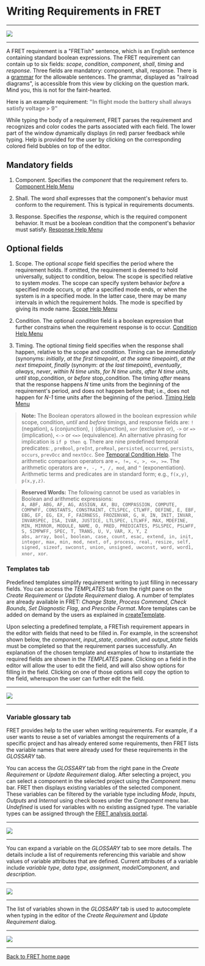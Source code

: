 # Writing Requirements in FRET

***

<img src="../screen_shots/WriteRequirement.png">

***

A FRET requirement is a "FRETish" sentence, which is an English sentence containing standard boolean expressions. The FRET requirement can contain up to six fields: *scope*, *condition*, *component*, *shall*, *timing* and *response*. Three fields are mandatory: component, shall, response. There is a [grammar](../fretishGrammar/index.html ':include width=100% height=800px') for the allowable sentences. The grammar, displayed as "railroad diagrams", is accessible from this view by clicking on the question mark. Mind you, this is not for the faint-hearted.

Here is an example requirement:
<span style="color:gray">**"In flight mode the battery shall always satisfy voltage > 9"** </span>

While typing the body of a requirement, FRET parses the requirement and recognizes and color codes the parts associated with each field. The lower part of the window dynamically displays (in red) parser feedback while typing. Help is provided for the user by clicking on the corresponding colored field bubbles on top of the editor.

## Mandatory fields

1. Component. Specifies the *component* that the requirement refers to. [Component Help Menu](./examples/component.md)

2. Shall. The word *shall* expresses that the component's behavior must conform to the requirement. This is typical in requirements documents.

3. Response. Specifies the *response*, which is the required component behavior. It must be a boolean condition that the component's behavior must satisfy. [Response Help Menu](./examples/response.md)

## Optional fields

1. Scope. The optional *scope* field specifies the period where the requirement holds. If omitted, the requirement is deemed to hold universally, subject to condition, below. The scope is specified relative to system *modes*. The scope can specify system behavior *before* a specified mode occurs, or *after* a specified mode ends, or when the system is *in* a specified mode. In the latter case, there may be many intervals in which the requirement holds. The mode is specified by giving its mode name. [Scope Help Menu](./examples/scope.md)

2. Condition. The optional *condition* field is a boolean expression that further constrains when the requirement response is to occur. [Condition Help Menu](./examples/condition.md)

3. Timing. The optional *timing* field specifies when the response shall happen, relative to the scope and condition.  Timing can be *immediately* (synonyms: *initially*, *at the first timepoint*, *at the same timepoint*), *at the next timepoint*, *finally* (synonym: *at the last timepoint*), *eventually*, *always*, *never*, *within N time units*,  *for N time units*, *after N time units*, *until* stop_condition, or *before* stop_condition. The timing *after* means that the response happens _N_ time units from the beginning of the requirement's period, and does not happen before that; i.e., does not happen for *N-1* time units after the beginning of the period. [Timing Help Menu](./examples/timing.md)

> __Note:__ The Boolean operators allowed in the boolean expression *while* scope, condition, *until* and *before* timings, and response fields are: `!` (negation), `&` (conjunction), `|` (disjunction), `xor` (exclusive or),  `->` or `=>` (implication), `<->` or `<=>` (equivalence). An alternative phrasing for implication is `if p then q`. There are nine predefined temporal predicates: , `preBool`, `preInt`, `preReal`, `persisted`, `occurred`, `persists`, `occurs`, `prevOcc` and `nextOcc`. See [Temporal Condition Help](./examples/temporal_condition_explanations.md). 
The arithmetic comparison operators are `=, !=, <, >, <=, >=`. The arithmetic operators are `+, -, *, /, mod`, and `^` (exponentiation). Arithmetic terms and predicates are in standard form; e.g., `f(x,y)`,  `p(x,y,z)`. 

> __Reserved Words:__ The following cannot be used as variables in Boolean and arithmetic expressions:  
`A, ABF, ABG, AF, AG, ASSIGN, AX, BU, COMPASSION, COMPUTE, COMPWFF,
CONSTANTS, CONSTRAINT, CTLSPEC, CTLWFF, DEFINE, E, EBF, EBG, EF, EG, EX, F,
FAIRNESS, FROZENVAR, G, H, IN, INIT, INVAR, INVARSPEC, ISA, IVAR, JUSTICE,
LTLSPEC, LTLWFF, MAX, MDEFINE, MIN, MIRROR, MODULE, NAME, O, PRED,
PREDICATES, PSLSPEC, PSLWFF, S, SIMPWFF, SPEC, T, TRANS, U, V, VAR, X, Y, Z`  
`abs, array, bool, boolean, case, count, esac, extend, in, init, integer,
max, min, mod, next, of, process, real, resize, self, signed, sizeof,
swconst, union, unsigned, uwconst, word, word1, xnor, xor`.

### Templates tab

Predefined templates simplify requirement writing to just filling in necessary fields. You can access the *TEMPLATES* tab from the right pane on the *Create Requirement* or *Update Requirement* dialog.  A number of templates are already available in FRET: *Change State*, *Process Command*, *Check Bounds*, *Set Diagnostic Flag*, and *Prescribe Format*. More templates can be added on demand by the users as explained in [createTemplate](../creatingTemplates/createTemplate.md).

Upon selecting a predefined template, a FRETish requirement appears in the editor with fields that need to be filled in. For example, in the screenshot shown below, the *component*, *input_state*, *condition*, and *output_state* fields must be completed so that the requirement parses successfully.  An explanation of the chosen template and examples of how to instantiate the required fields are shown in the *TEMPLATES* pane.  Clicking on a field in the editor will allow the user to edit the field, and will also show options for filling in the field. Clicking on one of those options will copy the option to the field, whereupon the user can further edit the field.

***

<img src="../screen_shots/TemplateExampleAfterEditor.png">

***

### Variable glossary tab

FRET provides help to the user when writing requirements. For example, if a user wants to reuse a set of variables amongst the requirements of a specific project and has already entered some requirements, then FRET lists the variable names that were already used for these requirements in the *GLOSSARY* tab.

You can access the *GLOSSARY* tab from the right pane in the *Create Requirement* or *Update Requirement* dialog.  After selecting a project, you can select a component in the selected project using the *Component* menu bar. FRET then displays existing variables of the selected component. These variables can be filtered by the variable type including *Mode*, *Inputs*, *Outputs* and *Internal* using check boxes under the *Component* menu bar.  *Undefined* is used for variables with no existing assigned type. The variable types can  be assigned through the [FRET analysis portal](../ExportingForAnalysis/analysis.md).

***

<img src="../screen_shots/DictionaryVariables.png">

***

You can expand a variable on the *GLOSSARY* tab to see more details.  The details include a list of requirements referencing this variable and show values of variable attributes that are defined.  Current attributes of a variable include *variable type*, *data type*, *assignment*, *modelComponent*, and *description*.

***

<img src="../screen_shots/DictionaryExtendedVariable.png">

***

The list of variables shown in the *GLOSSARY* tab is used to autocomplete when typing in the editor of the  *Create Requirement* and *Update Requirement* dialog.

***

<img src="../screen_shots/autocomplete.png">

***




[Back to FRET home page](../userManual.md)
